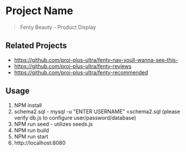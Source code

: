 # Project Name

> Fenty Beauty - Product Display

## Related Projects

  - https://github.com/proj-plus-ultra/fenty-nav-youll-wanna-see-this-
  - https://github.com/proj-plus-ultra/fenty-reviews
  - https://github.com/proj-plus-ultra/fenty-recommended

## Usage

1. NPM install
2. schema2.sql - mysql -u "ENTER USERNAME" <schema2.sql
    (please verify db.js to configure user/password/database)
3. NPM run seed - utilizes seeds.js
4. NPM run build
5. NPM run start
6. http://localhost:8080


